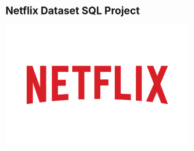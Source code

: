 # Netflix Dataset SQL Project

![Netflix Logo](https://github.com/mmujahed96/Netflix_Dataset_SQL_Project/blob/main/Netflix-Logo.png)
